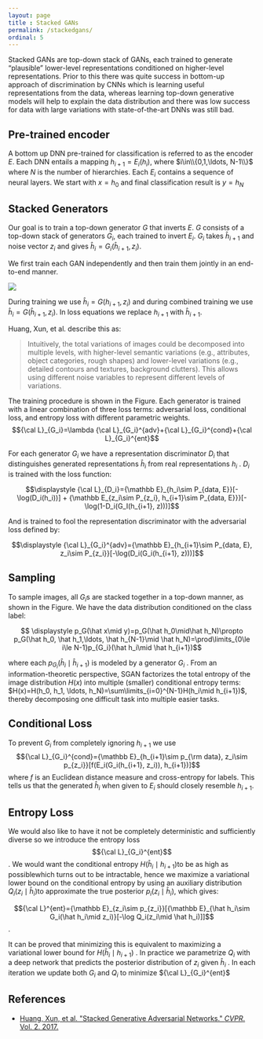 ```yaml
---
layout: page
title : Stacked GANs
permalink: /stackedgans/
ordinal: 5
---
```


Stacked GANs are top-down stack of GANs, each trained to generate “plausible” lower-level representations conditioned on higher-level representations. Prior to this there was quite success in bottom-up approach of discrimination by CNNs which is learning useful representations from the data, whereas learning top-down generative models will help to explain the data distribution and there was low success for data with large variations with state-of-the-art DNNs was still bad.

## Pre-trained encoder

A bottom up DNN pre-trained for classification is referred to as the encoder $E$. Each DNN entails a mapping $h_{i+1}=E_i(h_i)$, where $i\in\\{0,1,\ldots, N-1\\}$ where $N$ is the number of hierarchies. Each $E_i$ contains a sequence of neural layers. We start with $x=h_0$ and final classification result is $y=h_N$

## Stacked Generators

 Our goal is to train a top-down generator $G$ that inverts $E$. $G$ consists of a top-down stack of generators $G_i$, each trained to invert $E_i$. $G_i$ takes $\hat h_{i+1}$ and noise vector $z_i$ and gives $\hat h_i=G_i(\hat h_{i+1}, z_i)$.

We first train each GAN independently and then train them jointly in an end-to-end manner.

![]({{site.baseurl}}/images/stackGAN.png)

During training we use $\hat h_i=G(h_{i+1}, z_i)$ and during combined training we use $\hat h_i=G(\hat h_{i+1}, z_i)$. In loss equations we replace  $h_{i+1}$ with $\hat h_{i+1}$.

Huang, Xun, et al. describe this as:

>  Intuitively, the total variations of images could be decomposed into multiple levels, with higher-level semantic variations (e.g., attributes, object categories, rough shapes) and lower-level variations (e.g., detailed contours and textures, background clutters). This allows using different noise variables to represent different levels of variations. 

The training procedure is shown in the Figure. Each generator  is trained with a linear combination of three loss terms: adversarial loss, conditional loss, and entropy loss with different parametric weights.  
$${\cal L}_{G_i}=\lambda {\cal L}_{G_i}^{adv}+{\cal L}_{G_i}^{cond}+{\cal L}_{G_i}^{ent}$$

For each generator $G_i$ we have a representation discriminator $D_i$ that distinguishes generated representations $\hat h_i$ from real representations $h_i$ . $D_i$ is trained with the loss function:

$$\displaystyle {\cal L}_{D_i}={\mathbb E}_{h_i\sim P_{data, E}}[-\log(D_i(h_i))] + {\mathbb E_{z_i\sim P_{z_i}, h_{i+1}\sim P_{data, E}}}[-\log(1-D_i(G_I(h_{i+1}, z)))]$$

And  is trained to fool the representation discriminator  with the adversarial loss defined by:

$$\displaystyle {\cal L}_{G_i}^{adv}={\mathbb E}_{h_{i+1}\sim P_{data, E}, z_i\sim P_{z_i}}[-\log(D_i(G_i(h_{i+1}, z)))]​$$

## Sampling

To sample images, all $G_i$s are stacked together in a top-down manner, as shown in the Figure. We have the data distribution conditioned on the class label: 

$$ \displaystyle p_G(\hat x\mid y)=p_G(\hat h_0\mid\hat h_N)\propto p_G(\hat h_0, \hat h_1,\ldots, \hat h_{N-1}\mid \hat h_N)=\prod\limits_{0\le i\le N-1}p_{G_i}(\hat h_i\mid \hat h_{i+1})$$

where each $p_{G_i}(\hat h_i\mid \hat h_{i+1})$ is modeled by a generator  $G_i$ . From an information-theoretic perspective, SGAN factorizes the total entropy of the image distribution $H(x)$ into multiple (smaller) conditional entropy terms:  $H(x)=H(h_0, h_1, \ldots, h_N)=\sum\limits_{i=0}^{N-1}H(h_i\mid h_{i+1})$, thereby decomposing one difficult task into multiple easier tasks.

## Conditional Loss

To prevent $G_i$ from completely ignoring $h_{i+1}$ we use $${\cal L}_{G_i}^{cond}={\mathbb E}_{h_{i+1}\sim p_{\rm data}, z_i\sim p_{z_i}}[f(E_i(G_i(h_{i+1}, z_i)), h_{i+1})]$$ where $f$ is an Euclidean distance measure and cross-entropy for labels. This tells us that the generated $\hat h_{i}$ when given to $E_i$ should closely resemble $h_{i+1}$.

## Entropy Loss

We would also like to have it not be completely deterministic and sufficiently diverse so we introduce the entropy loss $${\cal L}_{G_i}^{ent}​$$. We would want the conditional entropy  $H(\hat h_i\mid h_{i+1})​$ to be as high as possiblewhich turns out to be intractable, hence we maximize a variational lower bound on the conditional entropy by using an auxiliary distribution $Q_i(z_i\mid \hat h_i)​$ to approximate the true posterior  $p_i(z_i\mid \hat h_i)​$, which gives:

  $${\cal L}^{ent}={\mathbb E}_{z_i\sim p_{z_i}}[{\mathbb E}_{\hat h_i\sim G_i(\hat h_i\mid z_i)}[-\log Q_i(z_i\mid \hat h_i)]]$$ .

It can be proved that minimizing this is equivalent to maximizing a variational lower bound for  $H(\hat h_i\mid h_{i+1})$ . In practice we parametrize  $Q_i$ with a deep network that predicts the posterior distribution of $z_i$ given $\hat h_i$ . In each iteration we update both  $G_i$ and $Q_i$ to minimize ${\cal L}_{G_i}^{ent}$

## References 

- [Huang, Xun, et al. "Stacked Generative Adversarial Networks." *CVPR*. Vol. 2. 2017.](https://arxiv.org/pdf/1606.03657.pdf)
